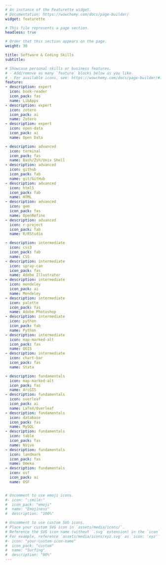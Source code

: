 ```yaml
---
# An instance of the Featurette widget.
# Documentation: https://wowchemy.com/docs/page-builder/
widget: featurette

# This file represents a page section.
headless: true

# Order that this section appears on the page.
weight: 30

title: Software & Coding Skills
subtitle:

# Showcase personal skills or business features.
# - Add/remove as many `feature` blocks below as you like.
# - For available icons, see: https://wowchemy.com/docs/page-builder/#icons
feature:
- description: expert
  icon: book-reader
  icon_pack: fas
  name: LibApps
- description: expert
  icon: zotero
  icon_pack: ai
  name: Zotero
- description: expert
  icon: open-data
  icon_pack: ai
  name: Open Data

- description: advanced
  icon: terminal
  icon_pack: fas
  name: Bash/Zsh/Unix Shell
- description: advanced
  icon: github
  icon_pack: fab
  name: git/GitHub
- description: advanced
  icon: html5
  icon_pack: fab
  name: HTML  
- description: advanced
  icon: gem
  icon_pack: fas
  name: OpenRefine 
- description: advanced
  icon: r-project
  icon_pack: fab
  name: R/RStudio

- description: intermediate
  icon: css3
  icon_pack: fab
  name: CSS
- description: intermediate
  icon: spray-can
  icon_pack: fas
  name: Adobe Illustrator   
- description: intermediate
  icon: mendeley
  icon_pack: ai
  name: Mendeley 
- description: intermediate
  icon: palette
  icon_pack: fas
  name: Adobe Photoshop
- description: intermediate
  icon: python
  icon_pack: fab
  name: Python
- description: intermediate
  icon: map-marked-alt
  icon_pack: fas
  name: QGIS
- description: intermediate
  icon: chart-bar
  icon_pack: fas
  name: Stata

- description: fundamentals
  icon: map-marked-alt
  icon_pack: fas
  name: ArcGIS 
- description: fundamentals
  icon: overleaf
  icon_pack: ai
  name: LaTeX/Overleaf 
- description: fundamentals
  icon: database
  icon_pack: fas
  name: MySQL 
- description: fundamentals
  icon: table
  icon_pack: fas
  name: NVivo 
- description: fundamentals
  icon: landmark
  icon_pack: fas
  name: Omeka 
- description: fundamentals
  icon: osf
  icon_pack: ai
  name: OSF


# Uncomment to use emoji icons.
#- icon: ":smile:"
#  icon_pack: "emoji"
#  name: "Emojiness"
#  description: "100%"  

# Uncomment to use custom SVG icons.
# Place your custom SVG icon in `assets/media/icons/`.
# Reference the SVG icon name (without `.svg` extension) in the `icon` field.
# For example, reference `assets/media/icons/xyz.svg` as `icon: 'xyz'`
#- icon: "your-custom-icon-name"
#  icon_pack: "custom"
#  name: "Surfing"
#  description: "90%"
---
```

